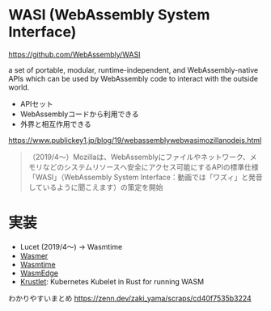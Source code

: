 # WASI (WebAssembly System Interface)

https://github.com/WebAssembly/WASI

a set of portable, modular, runtime-independent, and WebAssembly-native APIs which can be used by WebAssembly code to interact with the outside world.

- APIセット
- WebAssemblyコードから利用できる
- 外界と相互作用できる

https://www.publickey1.jp/blog/19/webassemblywebwasimozillanodejs.html

> （2019/4～）Mozillaは、WebAssemblyにファイルやネットワーク、メモリなどのシステムリソースへ安全にアクセス可能にするAPIの標準仕様「WASI」（WebAssembly System Interface：動画では「ワズィ」と発音しているように聞こえます）の策定を開始

# 実装

- Lucet (2019/4～) -> Wasmtime
- [Wasmer](https://wasmer.io/)
- [Wasmtime](https://wasmtime.dev/)
- [WasmEdge](https://github.com/WasmEdge/WasmEdge)
- [Krustlet](https://github.com/krustlet/krustlet): Kubernetes Kubelet in Rust for running WASM

わかりやすいまとめ
https://zenn.dev/zaki_yama/scraps/cd40f7535b3224
